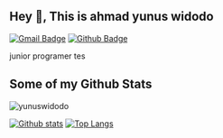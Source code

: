 ## Hey 👋, This is ahmad yunus widodo
[![Gmail Badge](https://img.shields.io/badge/-younews372@gmail.com-c14438?style=flat&logo=Gmail&logoColor=white&link=mailto:younews372@gmail.com)](mailto:younews372@gmail.com) [![Github Badge](https://img.shields.io/badge/-yunuswidodo-grey?style=flat&logo=github&logoColor=white&link=https://github.com/yunuswidodo/)](https://www.github.com/yunuswidodo/) <p align='left'>junior programer tes</p>
## Some of my Github Stats
<p align=left> <img src=https://komarev.com/ghpvc/?username=yunuswidodo alt=yunuswidodo /> </p>

[![Github stats](https://github-readme-stats.vercel.app/api?username=yunuswidodo&show_icons=true&include_all_commits=true)](https://github.com/yunuswidodo/github-readme-stats)
[![Top Langs](https://github-readme-stats.vercel.app/api/top-langs/?username=yunuswidodo&layout=compact)](https://github.com/yunuswidodo/github-readme-stats)
